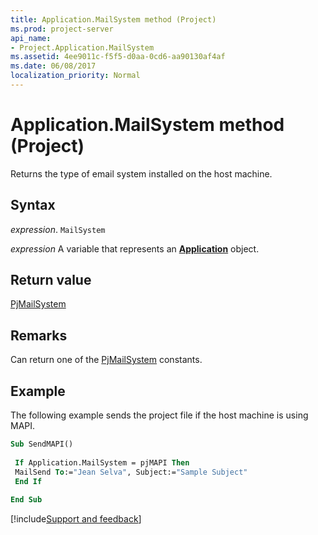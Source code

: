 ```yaml
---
title: Application.MailSystem method (Project)
ms.prod: project-server
api_name:
- Project.Application.MailSystem
ms.assetid: 4ee9011c-f5f5-d0aa-0cd6-aa90130af4af
ms.date: 06/08/2017
localization_priority: Normal
---
```



# Application.MailSystem method (Project)

Returns the type of email system installed on the host machine.


## Syntax

_expression_. `MailSystem`

_expression_ A variable that represents an **[Application](Project.Application.md)** object.


## Return value

[PjMailSystem](Project.PjMailSystem.md)


## Remarks

Can return one of the [PjMailSystem](Project.PjMailSystem.md) constants.


## Example

The following example sends the project file if the host machine is using MAPI.


```vb
Sub SendMAPI() 
 
 If Application.MailSystem = pjMAPI Then 
 MailSend To:="Jean Selva", Subject:="Sample Subject" 
 End If 
 
End Sub
```

[!include[Support and feedback](~/includes/feedback-boilerplate.md)]